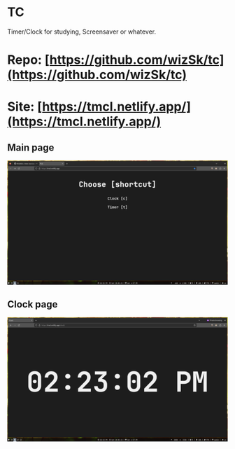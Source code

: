 # TC
Timer/Clock for studying, Screensaver or whatever.

# Repo: [https://github.com/wizSk/tc](https://github.com/wizSk/tc)
# Site: [https://tmcl.netlify.app/](https://tmcl.netlify.app/)

## Main page
![main page screenshot](main_page_screenshot.png "main page")

## Clock page
![clock screenshot](clock_page_screenshot.png "clock page")
